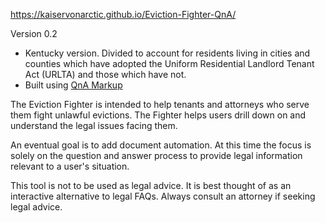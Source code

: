 https://kaiservonarctic.github.io/Eviction-Fighter-QnA/

Version 0.2
- Kentucky version. Divided to account for residents living in cities and counties which have adopted the Uniform Residential Landlord Tenant Act (URLTA) and those which have not.
- Built using [QnA Markup](https://github.com/colarusso/QnAMarkup)

The Eviction Fighter is intended to help tenants and attorneys who serve them fight unlawful evictions. 
The Fighter helps users drill down on and understand the legal issues facing them. 

An eventual goal is to add document automation. At this time the focus is solely on the question and answer process to provide legal information relevant to a user's situation.

This tool is not to be used as legal advice. It is best thought of as an interactive alternative to legal FAQs. Always consult an attorney if seeking legal advice.
